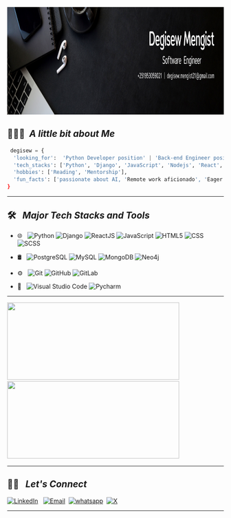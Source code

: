 <img src="https://github.com/degisew/degisew/blob/main/cover_photo.png" width="100%" height="250px">

<h2> 👨🏻‍💻 &nbsp;<b><i>A little bit about Me </i></b></h2>

```python
 degisew = {
  'looking_for':  'Python Developer position' | 'Back-end Engineer position'
  'tech_stacks': ['Python', 'Django', 'JavaScript', 'Nodejs', 'React', 'HTML5', 'CSS3', 'Bootstrap'],
  'hobbies': ['Reading', 'Mentorship'],
  'fun_facts': ['passionate about AI, 'Remote work aficionado', 'Eager to learn new things', '3 years of coding experience']
}

```

<!-- - 🤔 &nbsp; I'm software developer.
- 🎓 &nbsp I spent 1300+ hours and completed a full-stack web development boot camp at Microvese.
- 💼 &nbsp; I have great experience in Web and Mobile development.
- 👾 &nbsp; I have remote work experience and can collaborate with anybody all over the world.
- 🗣️ &nbsp; I am well-versed in communicating with clients in clear and concise English. -->
<hr>
<h2> 🛠 &nbsp; <i>Major Tech Stacks and Tools</i></h2>
 
- 🌐 &nbsp;
  ![Python](https://img.shields.io/badge/-Python-333333?style=for-the-badge&logo=Python)
  ![Django](https://img.shields.io/badge/-django-333333?style=for-the-badge&logo=django)
  ![ReactJS](https://img.shields.io/badge/-ReactJS-333333?style=for-the-badge&logo=react)
  ![JavaScript](https://img.shields.io/badge/-JavaScript-333333?style=for-the-badge&logo=javascript)
  ![HTML5](https://img.shields.io/badge/-HTML5-333333?style=for-the-badge&logo=HTML5)
  ![CSS](https://img.shields.io/badge/-CSS-333333?style=for-the-badge&logo=CSS3&logoColor=1572B6)
  ![SCSS](https://img.shields.io/badge/-SCSS-333333?style=for-the-badge&logo=SASS&logoColor=#b14376)
  
- 🛢 &nbsp;
  ![PostgreSQL](https://img.shields.io/badge/-PostgreSQL-333333?style=for-the-badge&logo=postgresql)
  ![MySQL](https://img.shields.io/badge/-MySQL-333333?style=for-the-badge&logo=mysql)
  ![MongoDB](https://img.shields.io/badge/-MongoDB-333333?style=for-the-badge&logo=mongodb)
  ![Neo4j](https://img.shields.io/badge/-Neo4j-333333?style=for-the-badge&logo=neo4j)
  
- ⚙️ &nbsp;
  ![Git](https://img.shields.io/badge/-Git-333333?style=for-the-badge&logo=git)
  ![GitHub](https://img.shields.io/badge/-GitHub-333333?style=for-the-badge&logo=github)
 ![GitLab](https://img.shields.io/badge/-GitLab-333333?style=for-the-badge&logo=gitlab)
- 🔧 &nbsp;
  ![Visual Studio Code](https://img.shields.io/badge/-Visual%20Studio%20Code-333333?style=for-the-badge&logo=visual-studio-code&logoColor=007ACC)
  ![Pycharm](https://img.shields.io/badge/-pycharm-333333?style=for-the-badge&logo=pycharm&logoColor=007ACC)

<hr>
<a href="https://github.com/degisew">
  <img height="180em" width="400em" src="https://github-readme-stats.vercel.app/api?username=degisew&show_icons=true&theme=transparent&show_icons=true" />
  <img height="180em" width="400em" src="https://github-readme-stats.vercel.app/api/top-langs/?username=degisew&show_icons=true&theme=transparent&layout=compact" />
</a>
<hr>
<h2> 🤝🏻 &nbsp; <i>Let's Connect </i></h2>
<p>
 <a href="https://www.linkedin.com/in/degisew-mengist/"><img alt="LinkedIn" src="https://img.shields.io/badge/LinkedIn-degisew%20mengist-blue?style=flat-square&logo=linkedin&color=success"></a> &nbsp;&nbsp;<a href="mailto:degisew.mengist21@gmail.com"><img alt="Email" src="https://img.shields.io/badge/Email-degisew.mengist21@gmail.com-blue?style=flat-square&logo=gmail&color=success"></a>&nbsp;&nbsp;<a href="https://api.whatsapp.com/send?phone=+251953059021"><img alt="whatsapp" src="https://img.shields.io/badge/WhatsApp-+251953059021-blue?style=flat-square&logo=whatsapp&color=success"></a>&nbsp;&nbsp;<a href="https://www.twitter.com/@DJ_etiya/"><img alt="X" src="https://img.shields.io/badge/x-@DJ_etiya-blue?style=flat-square&logo=x&color=success"></a>

</p>
<hr>

